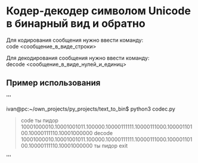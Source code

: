 # Кодер-декодер символом Unicode в бинарный вид и обратно

Для кодирования сообщения нужно ввести команду:  
code <сообщение_в_виде_строки>  
  
Для декодирования сообщения нужно ввести команду:  
decode <сообщение_в_виде_нулей_и_единиц>  
  
## Пример использования
  
'''

ivan@pc:~/own_projects/py_projects/text_to_bin$ python3 codec.py
> code ты пидор
10001000010.10001001011.100000.10000111111.10000111000.10000110100.10000111110.10001000000
> decode 10001000010.10001001011.100000.10000111111.10000111000.10000110100.10000111110.10001000000
ты пидор
> exit

'''
